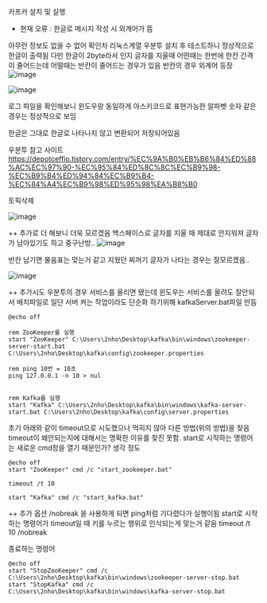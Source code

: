 카프카 설치 및 실행 

- 현재 오류 : 한글로 메시지 작성 시 외계어가 뜸



아무런 정보도 없을 수 없어 확인차 리눅스계열 우분투 설치 후 테스트하니 정상적으로 한글이 출력됨 다만 한글이 2byte라서 인지 글자를 지울때 어떤때는 한번에 한칸 간격이 줄어드는데 어떨때는 반칸이 줄어드는 경우가 있음 반칸의 경우 외계어 등장
![image](https://github.com/2nho/personal-study/assets/97571604/2782b6e0-920b-4074-a4ec-48500663460f)


![image](https://github.com/2nho/personal-study/assets/97571604/8062692e-a35e-46a8-87c4-f35ccbe3d2da)

로그 파일을 확인해보니 윈도우랑 동일하게 아스키코드로 표현가능한 알파벳 숫자 같은 경우는 정상적으로 보임 

한글은 그대로 한글로 나타나지 않고 변환되어 저장되어있음


우분투 참고 사이트 https://depotceffio.tistory.com/entry/%EC%9A%B0%EB%B6%84%ED%88%AC%EC%97%90-%EC%95%84%ED%8C%8C%EC%B9%98-%EC%B9%B4%ED%94%84%EC%B9%B4-%EC%84%A4%EC%B9%98%ED%95%98%EA%B8%B0


토픽삭제  

![image](https://github.com/2nho/personal-study/assets/97571604/d0dc0eec-99e1-4c5b-a108-af0e76555c5c)

++ 추가로 더 해보니 더욱 모르겠음 백스페이스로 글자를 지울 때 제대로 안지워져 글자가 남아있기도 하고 중구난방..
![image](https://github.com/2nho/personal-study/assets/97571604/5fd2e980-c002-4ad8-8302-14fcadbaf683)


반칸 남기면 물음표는 맞는거 같고 지웠던 찌꺼기 글자가 나타는 경우는 잘모르겠음..

![image](https://github.com/2nho/personal-study/assets/97571604/b9f140bd-a5db-4df3-a012-da89f3623945)


++ 추가시도
우분투의 경우 서비스를 올리면 됐는데 윈도우는 서비스를 올려도 잘안되서 배치파일로 일단 서버 켜는 작업이라도 단순화 하기위해 
kafkaServer.bat파일 만듬
```
@echo off

rem ZooKeeper를 실행
start "ZooKeeper" C:\Users\2nho\Desktop\kafka\bin\windows\zookeeper-server-start.bat C:\Users\2nho\Desktop\kafka\config\zookeeper.properties

rem ping 10번 = 10초  
ping 127.0.0.1 -n 10 > nul


rem Kafka를 실행
start "Kafka" C:\Users\2nho\Desktop\kafka\bin\windows\kafka-server-start.bat C:\Users\2nho\Desktop\kafka\config\server.properties
```

초기 아래와 같이 timeout으로 시도했으나 먹히지 않아 다른 방법(위의 방법)을 찾음 timeout이 왜안되는지에 대해서는 명확한 이유를 찾진 못함. start로 시작하는 명령어는 새로운 cmd창을 열기 때문인가? 생각 정도  
```
@echo off
start "ZooKeeper" cmd /c "start_zookeeper.bat"

timeout /t 10

start "Kafka" cmd /c "start_kafka.bat"
```
++ 추가 옵션 /nobreak 을 사용하게 되면 ping처럼 기다렸다가 실행이됨 start로 시작하는 명령어가 timeout일 때 키를 누르는 행위로 인식되는게 맞는거 같음
timeout /t 10 /nobreak

종료하는 명령어
```
@echo off
start "StopZooKeeper" cmd /c C:\Users\2nho\Desktop\kafka\bin\windows\zookeeper-server-stop.bat
start "StopKafka" cmd /c C:\Users\2nho\Desktop\kafka\bin\windows\kafka-server-stop.bat
```
